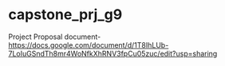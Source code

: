 # capstone_prj_g9

Project Proposal document- https://docs.google.com/document/d/1T8IhLUb-7LoIuGSndTh8mr4WoNfkXhRNV3fpCu05zuc/edit?usp=sharing
